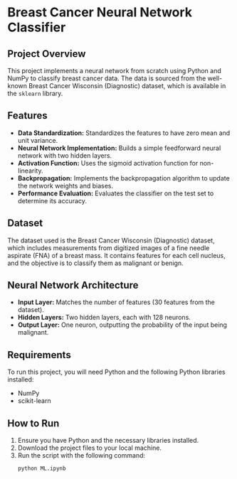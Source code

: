 # Breast Cancer Neural Network Classifier

## Project Overview
This project implements a neural network from scratch using Python and NumPy to classify breast cancer data. The data is sourced from the well-known Breast Cancer Wisconsin (Diagnostic) dataset, which is available in the `sklearn` library.

## Features
- **Data Standardization:** Standardizes the features to have zero mean and unit variance.
- **Neural Network Implementation:** Builds a simple feedforward neural network with two hidden layers.
- **Activation Function:** Uses the sigmoid activation function for non-linearity.
- **Backpropagation:** Implements the backpropagation algorithm to update the network weights and biases.
- **Performance Evaluation:** Evaluates the classifier on the test set to determine its accuracy.

## Dataset
The dataset used is the Breast Cancer Wisconsin (Diagnostic) dataset, which includes measurements from digitized images of a fine needle aspirate (FNA) of a breast mass. It contains features for each cell nucleus, and the objective is to classify them as malignant or benign.

## Neural Network Architecture
- **Input Layer:** Matches the number of features (30 features from the dataset).
- **Hidden Layers:** Two hidden layers, each with 128 neurons.
- **Output Layer:** One neuron, outputting the probability of the input being malignant.

## Requirements
To run this project, you will need Python and the following Python libraries installed:
- NumPy
- scikit-learn

## How to Run
1. Ensure you have Python and the necessary libraries installed.
2. Download the project files to your local machine.
3. Run the script with the following command:
   ```bash
   python ML.ipynb
